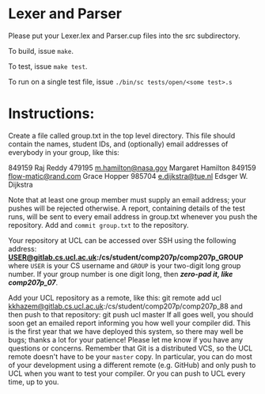 # Lexer and Parser

Please put your Lexer.lex and Parser.cup files into the src subdirectory.

To build, issue `make`.

To test, issue `make test`.

To run on a single test file, issue `./bin/sc tests/open/<some test>.s`

# Instructions:

Create a file called group.txt in the top level directory. This file should contain the names, student IDs, and (optionally) email addresses of everybody in your group, like this:

  849159 Raj Reddy
  479195 <m.hamilton@nasa.gov> Margaret Hamilton
  849159 <flow-matic@rand.com> Grace Hopper
  985704 <e.dijkstra@tue.nl> Edsger W. Dijkstra

Note that at least one group member must supply an email address; your pushes will be rejected otherwise. A report, containing details of the test runs, will be sent to every email address in group.txt whenever you push the repository.
Add and `commit group.txt` to the repository.

Your repository at UCL can be accessed over SSH using the following address:
**USER@gitlab.cs.ucl.ac.uk:/cs/student/comp207p/comp207p_GROUP**
where `USER` is your CS username and `GROUP` is your two-digit long group number. If your group number is one digit long, then ***zero-pad it, like comp207p_07***.

Add your UCL repository as a remote, like this:
  git remote add ucl kkhazem@gitlab.cs.ucl.ac.uk:/cs/student/comp207p/comp207p_88
and then push to that repository:
  git push ucl master
If all goes well, you should soon get an emailed report informing you how well your compiler did. This is the first year that we have deployed this system, so there may well be bugs; thanks a lot for your patience! Please let me know if you have any questions or concerns.
Remember that Git is a distributed VCS, so the UCL remote doesn't have to be your `master` copy. In particular, you can do most of your development using a different remote (e.g. GitHub) and only push to UCL when you want to test your compiler. Or you can push to UCL every time, up to you.
